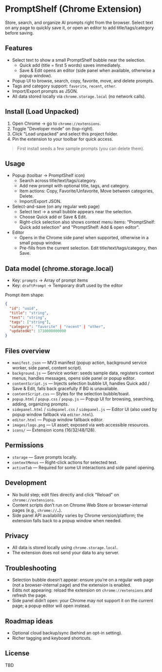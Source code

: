 # PromptShelf (Chrome Extension)

Store, search, and organize AI prompts right from the browser. Select text on any page to quickly save it, or open an editor to add title/tags/category before saving.

## Features

- Select text to show a small PromptShelf bubble near the selection.
  - Quick add (title = first 5 words) saves immediately.
  - Save & Edit opens an editor (side panel when available, otherwise a popup window).
- Popup UI to browse, search, copy, favorite, move, and delete prompts.
- Tags and category support: `favorite`, `recent`, `other`.
- Import/Export prompts as JSON.
- All data stored locally via `chrome.storage.local` (no network calls).

## Install (Load Unpacked)

1. Open Chrome → go to `chrome://extensions`.
2. Toggle "Developer mode" on (top-right).
3. Click "Load unpacked" and select this project folder.
4. Pin the extension to your toolbar for quick access.

> First install seeds a few sample prompts (you can delete them).

## Usage

- Popup (toolbar → PromptShelf icon)
  - Search across title/text/tags/category.
  - Add new prompt with optional title, tags, and category.
  - Item actions: Copy, Favorite/Unfavorite, Move between categories, Delete.
  - Import/Export JSON.
- Select-and-save (on any regular web page)
  - Select text → a small bubble appears near the selection.
  - Choose Quick add or Save & Edit.
  - Right-click selection also shows context menu items: "PromptShelf: Quick add selection" and "PromptShelf: Add & open editor".
- Editor
  - Opens in the Chrome side panel when supported, otherwise in a small popup window.
  - Pre-fills from the current selection. Edit title/text/tags/category, then Save.

## Data model (chrome.storage.local)

- Key: `prompts` → Array of prompt items
- Key: `draftPrompt` → Temporary draft used by the editor

Prompt item shape:

```json
{
  "id": "uuid",
  "title": "string",
  "text": "string",
  "tags": ["string"],
  "category": "favorite" | "recent" | "other",
  "updatedAt": 1710000000000
}
```

## Files overview

- `manifest.json` — MV3 manifest (popup action, background service worker, side panel, content script).
- `background.js` — Service worker: seeds sample data, registers context menus, handles messages, opens side panel or popup editor.
- `contentScript.js` — Injects selection bubble UI, handles Quick add / Save & Edit, falls back gracefully if BG is unavailable.
- `contentScript.css` — Styles for the selection bubble/toast.
- `popup.html` / `popup.css` / `popup.js` — Popup UI for browsing, searching, adding, organizing prompts.
- `sidepanel.html` / `sidepanel.css` / `sidepanel.js` — Editor UI (also used by popup window fallback via `editor.html`).
- `editor.html` — Popup window fallback editor.
- `images/logo.png` — UI asset; exposed via web accessible resources.
- `icons/` — Extension icons (16/32/48/128).

## Permissions

- `storage` — Save prompts locally.
- `contextMenus` — Right-click actions for selected text.
- `activeTab` — Required for some UI interactions and side panel opening.

## Development

- No build step; edit files directly and click "Reload" on `chrome://extensions`.
- Content scripts don’t run on Chrome Web Store or browser-internal pages (e.g., `chrome://…`).
- Side panel API availability varies by Chrome version/platform; the extension falls back to a popup window when needed.

## Privacy

- All data is stored locally using `chrome.storage.local`.
- The extension does not send your data to any server.

## Troubleshooting

- Selection bubble doesn’t appear: ensure you’re on a regular web page (not a browser-internal page) and the extension is enabled.
- Edits not appearing: reload the extension on `chrome://extensions` and refresh the page.
- Side panel didn’t open: your Chrome may not support it on the current page; a popup editor will open instead.

## Roadmap ideas

- Optional cloud backup/sync (behind an opt-in setting).
- Richer tagging and keyboard shortcuts.

## License

TBD
